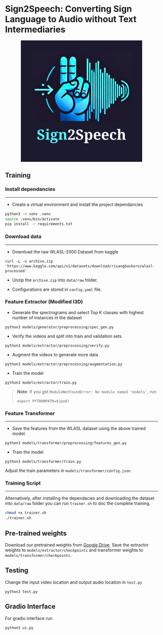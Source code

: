 # Sign2Speech: Converting Sign Language to Audio without Text Intermediaries

<p align="center">
  <img src="docs/favicon.ico" alt="Logo" width="400">
</p>

## Training

### Install dependancies

---

- Create a virtual environment and install the project dependancies

```bash
python3 -m venv .venv
source .venv/bin/activate
pip install -r requirements.txt
```

### Download data

---

- Download the raw WLASL-2000 Dataset from kaggle

```shell
curl -L -o archive.zip 'https://www.kaggle.com/api/v1/datasets/download/risangbaskoro/wlasl-processed'
```

- Unzip the `archive.zip` into `data/raw` folder.

- Configurations are stored in `config.yaml` file.

### Feature Extractor (Modified I3D)

- Generate the spectrograms and select Top K classes with highest number of instances in the dataset

```shell
python3 models/generator/preprocessing/spec_gen.py
```

- Verify the videos and split into train and validation sets

```shell
python3 models/extractor/preprocessing/verify.py
```

- Augment the videos to generate more data

```shell
python3 models/extractor/preprocessing/augmentation.py
```

- Train the model

```shell
python3 models/extractor/train.py
```

> **Note**: If you get `ModuleNotFoundError: No module named 'models'`, run
>
> ```shell
> export PYTHONPATH=$(pwd)
> ```

### Feature Transformer

---

- Save the features from the WLASL dataset using the above trained model.

```shell
python3 models/transformer/preprocessing/features_gen.py
```

- Train the model

```shell
python3 models/transformer/train.py
```

Adjust the train parameters in `models/transformer/config.json`

### Training Script

---

Alternatively, after installing the dependacies and downloading the dataset into `data/raw` folder you can run `trainer.sh` to doc the complete training.

```bash
chmod +x trainer.sh
./trainer.sh
```

## Pre-trained weights

Download our pretrained weights from [Google Drive](https://drive.google.com/drive/folders/150wd1GsVxnIXq3btG0EEhhXS9gBYnJ2f?usp=sharing). Save the extractor weights to `models/extractor/checkpoints` and transformer weights to `models/transformer/checkpoints`.

## Testing

Change the input video location and output audio location in `test.py`

```shell
python3 test.py
```

## Gradio Interface

For gradio interface run

```shell
python3 ui.py
```
